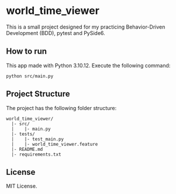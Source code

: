 # world_time_viewer
This is a small project designed for my practicing Behavior-Driven Development (BDD), pytest and PySide6.

## How to run
This app made with Python 3.10.12.
Execute the following command:
```
python src/main.py
```

## Project Structure
The project has the following folder structure:

```
world_time_viewer/
  |- src/
  |    |- main.py
  |- tests/
  |    |- test_main.py
  |    |- world_time_viewer.feature
  |- README.md
  |- requirements.txt
```

## License
MIT License.
